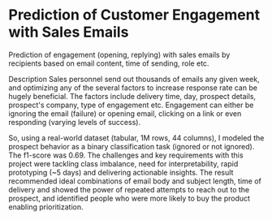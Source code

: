 # Prediction of Customer Engagement with Sales Emails
Prediction of engagement (opening, replying) with sales emails by recipients based on email content, time of sending, role etc.

Description
Sales personnel send out thousands of emails any given week, and optimizing any of the several factors to increase response rate can be hugely beneficial.  The factors include delivery time, day, prospect details, prospect's company, type of engagement etc. Engagement can either be ignoring the email (failure) or opening email, clicking on a link or even responding (varying levels of success). 

So, using a real-world dataset (tabular, 1M rows, 44 columns), I modeled the prospect behavior as a binary classification task (ignored or not ignored). The f1-score was 0.69. 
The challenges and key requirements with this project were tackling class imbalance, need for interpretability, rapid prototyping (~5 days) and delivering actionable insights. 
The result recommended ideal combinations of email body and subject length, time of delivery and showed the power of repeated attempts to reach out to the prospect, and identified people who were more likely to buy the product enabling prioritization.

